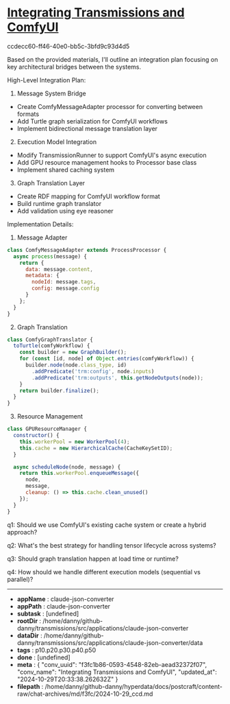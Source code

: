 # [Integrating Transmissions and ComfyUI](https://claude.ai/chat/f3fc1b86-0593-4548-82eb-aead32372f07)

ccdecc60-ff46-40e0-bb5c-3bfd9c93d4d5

 Based on the provided materials, I'll outline an integration plan focusing on key architectural bridges between the systems.

High-Level Integration Plan:

1. Message System Bridge
- Create ComfyMessageAdapter processor for converting between formats
- Add Turtle graph serialization for ComfyUI workflows
- Implement bidirectional message translation layer

2. Execution Model Integration
- Modify TransmissionRunner to support ComfyUI's async execution
- Add GPU resource management hooks to Processor base class
- Implement shared caching system

3. Graph Translation Layer
- Create RDF mapping for ComfyUI workflow format
- Build runtime graph translator
- Add validation using eye reasoner

Implementation Details:

1. Message Adapter
```javascript
class ComfyMessageAdapter extends ProcessProcessor {
  async process(message) {
    return {
      data: message.content,
      metadata: {
        nodeId: message.tags,
        config: message.config
      }
    };
  }
}
```

2. Graph Translation
```javascript
class ComfyGraphTranslator {
  toTurtle(comfyWorkflow) {
    const builder = new GraphBuilder();
    for (const [id, node] of Object.entries(comfyWorkflow)) {
      builder.node(node.class_type, id)
        .addPredicate('trm:config', node.inputs)
        .addPredicate('trm:outputs', this.getNodeOutputs(node));
    }
    return builder.finalize();
  }
}
```

3. Resource Management
```javascript
class GPUResourceManager {
  constructor() {
    this.workerPool = new WorkerPool(4);
    this.cache = new HierarchicalCache(CacheKeySetID);
  }

  async scheduleNode(node, message) {
    return this.workerPool.enqueueMessage({
      node,
      message,
      cleanup: () => this.cache.clean_unused()
    });
  }
}
```

q1: Should we use ComfyUI's existing cache system or create a hybrid approach?

q2: What's the best strategy for handling tensor lifecycle across systems?

q3: Should graph translation happen at load time or runtime?

q4: How should we handle different execution models (sequential vs parallel)?

---

* **appName** : claude-json-converter
* **appPath** : claude-json-converter
* **subtask** : [undefined]
* **rootDir** : /home/danny/github-danny/transmissions/src/applications/claude-json-converter
* **dataDir** : /home/danny/github-danny/transmissions/src/applications/claude-json-converter/data
* **tags** : p10.p20.p30.p40.p50
* **done** : [undefined]
* **meta** : {
  "conv_uuid": "f3fc1b86-0593-4548-82eb-aead32372f07",
  "conv_name": "Integrating Transmissions and ComfyUI",
  "updated_at": "2024-10-29T20:33:38.262632Z"
}
* **filepath** : /home/danny/github-danny/hyperdata/docs/postcraft/content-raw/chat-archives/md/f3fc/2024-10-29_ccd.md